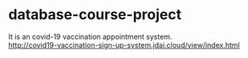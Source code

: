 # database-course-project
It is an covid-19 vaccination appointment system. </br>
http://covid19-vaccination-sign-up-system.jdai.cloud/view/index.html
